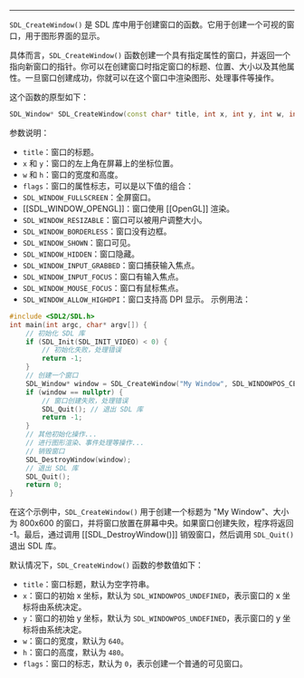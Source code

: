   
---
`SDL_CreateWindow()` 是 SDL 库中用于创建窗口的函数。它用于创建一个可视的窗口，用于图形界面的显示。

具体而言，`SDL_CreateWindow()` 函数创建一个具有指定属性的窗口，并返回一个指向新窗口的指针。你可以在创建窗口时指定窗口的标题、位置、大小以及其他属性。一旦窗口创建成功，你就可以在这个窗口中渲染图形、处理事件等操作。

这个函数的原型如下：

```cpp
SDL_Window* SDL_CreateWindow(const char* title, int x, int y, int w, int h, Uint32 flags);
```

参数说明：
- `title`：窗口的标题。
- `x` 和 `y`：窗口的左上角在屏幕上的坐标位置。
- `w` 和 `h`：窗口的宽度和高度。
- `flags`：窗口的属性标志，可以是以下值的组合：
- `SDL_WINDOW_FULLSCREEN`：全屏窗口。
- [[SDL_WINDOW_OPENGL]]：窗口使用 [[OpenGL]] 渲染。
- `SDL_WINDOW_RESIZABLE`：窗口可以被用户调整大小。
- `SDL_WINDOW_BORDERLESS`：窗口没有边框。
- `SDL_WINDOW_SHOWN`：窗口可见。
- `SDL_WINDOW_HIDDEN`：窗口隐藏。
- `SDL_WINDOW_INPUT_GRABBED`：窗口捕获输入焦点。
- `SDL_WINDOW_INPUT_FOCUS`：窗口有输入焦点。
- `SDL_WINDOW_MOUSE_FOCUS`：窗口有鼠标焦点。
- `SDL_WINDOW_ALLOW_HIGHDPI`：窗口支持高 DPI 显示。
示例用法：
```cpp
#include <SDL2/SDL.h>
int main(int argc, char* argv[]) {
    // 初始化 SDL 库
    if (SDL_Init(SDL_INIT_VIDEO) < 0) {
        // 初始化失败，处理错误
        return -1;
    }
    // 创建一个窗口
    SDL_Window* window = SDL_CreateWindow("My Window", SDL_WINDOWPOS_CENTERED, SDL_WINDOWPOS_CENTERED, 800, 600, SDL_WINDOW_SHOWN);
    if (window == nullptr) {
        // 窗口创建失败，处理错误
        SDL_Quit(); // 退出 SDL 库
        return -1;
    }
    // 其他初始化操作...
    // 进行图形渲染、事件处理等操作...
    // 销毁窗口
    SDL_DestroyWindow(window);
    // 退出 SDL 库
    SDL_Quit();
    return 0;
}
```
在这个示例中，`SDL_CreateWindow()` 用于创建一个标题为 "My Window"、大小为 800x600 的窗口，并将窗口放置在屏幕中央。如果窗口创建失败，程序将返回 -1。最后，通过调用 [[SDL_DestroyWindow()]] 销毁窗口，然后调用 `SDL_Quit()` 退出 SDL 库。

默认情况下，`SDL_CreateWindow()` 函数的参数值如下：
- `title`：窗口标题，默认为空字符串。
- `x`：窗口的初始 x 坐标，默认为 `SDL_WINDOWPOS_UNDEFINED`，表示窗口的 x 坐标将由系统决定。
- `y`：窗口的初始 y 坐标，默认为 `SDL_WINDOWPOS_UNDEFINED`，表示窗口的 y 坐标将由系统决定。
- `w`：窗口的宽度，默认为 `640`。
- `h`：窗口的高度，默认为 `480`。
- `flags`：窗口的标志，默认为 `0`，表示创建一个普通的可见窗口。